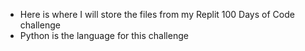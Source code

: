 - Here is where I will store the files from my Replit 100 Days of Code challenge
- Python is the language for this challenge
